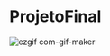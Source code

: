 # ProjetoFinal
![ezgif com-gif-maker](https://user-images.githubusercontent.com/117829407/200918067-e8409de2-71aa-4bcc-8a01-db5d5abb0870.gif)
